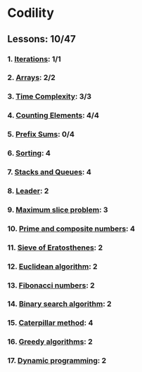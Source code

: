 # Codility
## Lessons: 10/47
### 1. [Iterations](https://app.codility.com/programmers/lessons/1-iterations/): 1/1
### 2. [Arrays](https://app.codility.com/programmers/lessons/2-arrays/): 2/2
### 3. [Time Complexity](https://app.codility.com/programmers/lessons/3-time_complexity/): 3/3
### 4. [Counting Elements](https://app.codility.com/programmers/lessons/4-counting_elements/): 4/4
### 5. [Prefix Sums](https://app.codility.com/programmers/lessons/5-prefix_sums/): 0/4
### 6. [Sorting](https://app.codility.com/programmers/lessons/6-sorting/): 4
### 7. [Stacks and Queues](https://app.codility.com/programmers/lessons/7-stacks_and_queues/): 4
### 8. [Leader](https://app.codility.com/programmers/lessons/8-leader/): 2
### 9. [Maximum slice problem](https://app.codility.com/programmers/lessons/9-maximum_slice_problem/): 3
### 10. [Prime and composite numbers](https://app.codility.com/programmers/lessons/10-prime_and_composite_numbers/): 4
### 11. [Sieve of Eratosthenes](https://app.codility.com/programmers/lessons/11-sieve_of_eratosthenes/): 2
### 12. [Euclidean algorithm](https://app.codility.com/programmers/lessons/12-euclidean_algorithm/): 2
### 13. [Fibonacci numbers](https://app.codility.com/programmers/lessons/13-fibonacci_numbers/): 2
### 14. [Binary search algorithm](https://app.codility.com/programmers/lessons/14-binary_search_algorithm/): 2
### 15. [Caterpillar method](https://app.codility.com/programmers/lessons/15-caterpillar_method/): 4
### 16. [Greedy algorithms](https://app.codility.com/programmers/lessons/16-greedy_algorithms/): 2
### 17. [Dynamic programming](https://app.codility.com/programmers/lessons/17-dynamic_programming/): 2
